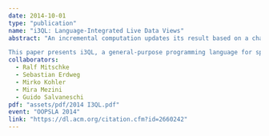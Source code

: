 ```yaml
---
date: 2014-10-01
type: "publication"
name: "i3QL: Language-Integrated Live Data Views"
abstract: "An incremental computation updates its result based on a change to its input, which is often an order of magnitude faster than a recomputation from scratch. In particular, incrementalization can make expensive computations feasible for settings that require short feedback cycles, such as interactive systems, IDEs, or (soft) real-time systems.

This paper presents i3QL, a general-purpose programming language for specifying incremental computations. i3QL provides a declarative SQL-like syntax and is based on incremental versions of operators from relational algebra, enriched with support for general recursion. We integrated i3QL into Scala as a library, which enables programmers to use regular Scala code for non-incremental subcomputations of an i3QL query and to easily integrate incremental computations into larger software projects. To improve performance, i3QL optimizes user-defined queries by applying algebraic laws and partial evaluation. We describe the design and implementation of i3QL and its optimizations, demonstrate its applicability, and evaluate its performance."
collaborators:
  - Ralf Mitschke
  - Sebastian Erdweg
  - Mirko Kohler
  - Mira Mezini
  - Guido Salvaneschi
pdf: "assets/pdf/2014 I3QL.pdf"
event: "OOPSLA 2014"
link: "https://dl.acm.org/citation.cfm?id=2660242"
---
```

